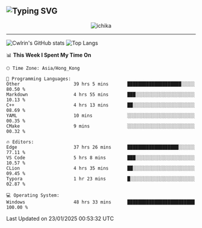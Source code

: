 ![Typing SVG](https://readme-typing-svg.demolab.com?font=Jost&size=24&pause=1000&color=7799EE&vCenter=true&multiline=true&random=false&width=435&height=100&lines=Hi+there;I'm+Sakurakouji+Nanaha;You+can+also+tell+me+Cwlrin%E2%98%86)
---
<p align="center">
  <img src="https://image.cwlrin.wiki/images/2024/11/09/1000015899.md.png" alt="ichika" border="0" />
</p>

---
![Cwlrin's GitHub stats](https://github-readme-stats.vercel.app/api?username=cwlrin&show_icons=true&theme=buefy)
![Top Langs](https://github-readme-stats.vercel.app/api/top-langs/?username=cwlrin&layout=compact&hide=html,css)

<!--START_SECTION:waka-->
📊 **This Week I Spent My Time On** 

```text
🕑︎ Time Zone: Asia/Hong_Kong

💬 Programming Languages: 
Other                    39 hrs 5 mins       ████████████████████░░░░░   80.50 % 
Markdown                 4 hrs 55 mins       ███░░░░░░░░░░░░░░░░░░░░░░   10.13 % 
C++                      4 hrs 13 mins       ██░░░░░░░░░░░░░░░░░░░░░░░   08.69 % 
YAML                     10 mins             ░░░░░░░░░░░░░░░░░░░░░░░░░   00.35 % 
CMake                    9 mins              ░░░░░░░░░░░░░░░░░░░░░░░░░   00.32 % 

🔥 Editors: 
Edge                     37 hrs 26 mins      ███████████████████░░░░░░   77.11 % 
VS Code                  5 hrs 8 mins        ███░░░░░░░░░░░░░░░░░░░░░░   10.57 % 
CLion                    4 hrs 35 mins       ██░░░░░░░░░░░░░░░░░░░░░░░   09.45 % 
Typora                   1 hr 23 mins        █░░░░░░░░░░░░░░░░░░░░░░░░   02.87 % 

💻 Operating System: 
Windows                  48 hrs 33 mins      █████████████████████████   100.00 % 
```


 Last Updated on 23/01/2025 00:53:32 UTC
<!--END_SECTION:waka-->
